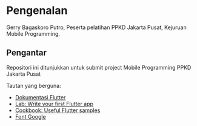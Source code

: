 # Pengenalan 

Gerry Bagaskoro Putro,
Peserta pelatihan PPKD Jakarta Pusat,
Kejuruan Mobile Programming.

## Pengantar

Repositori ini ditunjukkan untuk submit project Mobile Programming PPKD Jakarta Pusat

Tautan yang berguna:
- [Dokumentasi Flutter](https://docs.flutter.dev/)
- [Lab: Write your first Flutter app](https://docs.flutter.dev/get-started/codelab)
- [Cookbook: Useful Flutter samples](https://docs.flutter.dev/cookbook)
- [Font Google](https://fonts.google.com/)